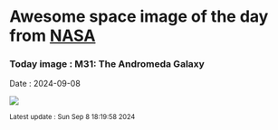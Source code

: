 
# Awesome space image of the day from [NASA](https://api.nasa.gov/)

### Today image : M31: The Andromeda Galaxy
Date : 2024-09-08

![](https://apod.nasa.gov/apod/image/2409/M31_HstSubaruGendler_960.jpg)

<small>Latest update : Sun Sep  8 18:19:58 2024</small>
        